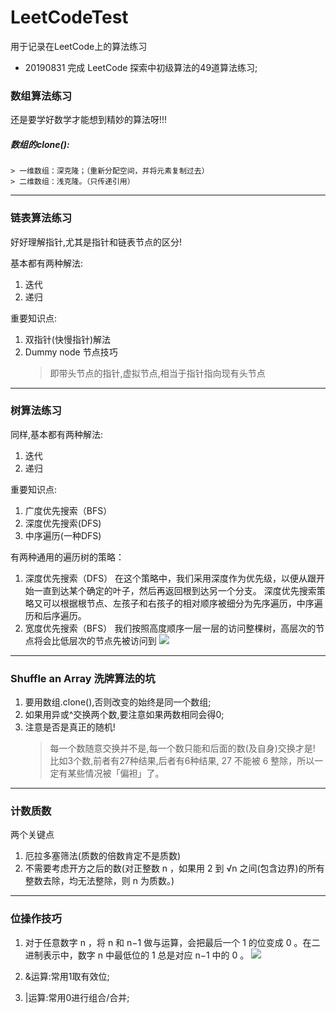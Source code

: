 # LeetCodeTest

用于记录在LeetCode上的算法练习

- 20190831 完成 LeetCode 探索中初级算法的49道算法练习;

### 数组算法练习
还是要学好数学才能想到精妙的算法呀!!!
##### 数组的clone():
    > 一维数组：深克隆；（重新分配空间，并将元素复制过去）
    > 二维数组：浅克隆。（只传递引用）

---
### 链表算法练习
好好理解指针,尤其是指针和链表节点的区分!

基本都有两种解法:
1. 迭代
2. 递归

重要知识点:
1. 双指针(快慢指针)解法
2. Dummy node 节点技巧
     > 即带头节点的指针,虚拟节点,相当于指针指向现有头节点
---
### 树算法练习
同样,基本都有两种解法:
1. 迭代
2. 递归

重要知识点:
1. 广度优先搜索（BFS）
2. 深度优先搜索(DFS)
3. 中序遍历(一种DFS)

有两种通用的遍历树的策略：

1. 深度优先搜索（DFS）
在这个策略中，我们采用深度作为优先级，以便从跟开始一直到达某个确定的叶子，然后再返回根到达另一个分支。
深度优先搜索策略又可以根据根节点、左孩子和右孩子的相对顺序被细分为先序遍历，中序遍历和后序遍历。
2. 宽度优先搜索（BFS）
我们按照高度顺序一层一层的访问整棵树，高层次的节点将会比低层次的节点先被访问到
![](https://pic.leetcode-cn.com/b61ff2d47852e4264f5dfe0a5b00101bdeca2b0ba216aa83ca3cb6fac42ebb84-102.png)

---
### Shuffle an Array 洗牌算法的坑
1. 要用数组.clone(),否则改变的始终是同一个数组;
2. 如果用异或^交换两个数,要注意如果两数相同会得0;
3. 注意是否是真正的随机!
    > 每一个数随意交换并不是,每一个数只能和后面的数(及自身)交换才是!
    > 比如3个数,前者有27种结果,后者有6种结果, 27 不能被 6 整除，所以一定有某些情况被「偏袒」了。

---
### 计数质数
两个关键点
1. 厄拉多塞筛法(质数的倍数肯定不是质数)
2. 不需要考虑开方之后的数(对正整数 n ，如果用 2 到 √n 之间(包含边界)的所有整数去除，均无法整除，则 n 为质数。)

---
### 位操作技巧
1. 对于任意数字 n ，将 n 和 n−1 做与运算，会把最后一个 1 的位变成 0 。在二进制表示中，数字 n 中最低位的 1 总是对应 n−1 中的 0 。
![](https://pic.leetcode-cn.com/abfd6109e7482d70d20cb8fc1d632f90eacf1b5e89dfecb2e523da1bcb562f66-image.png)

2. &运算:常用1取有效位;
3. |运算:常用0进行组合/合并;